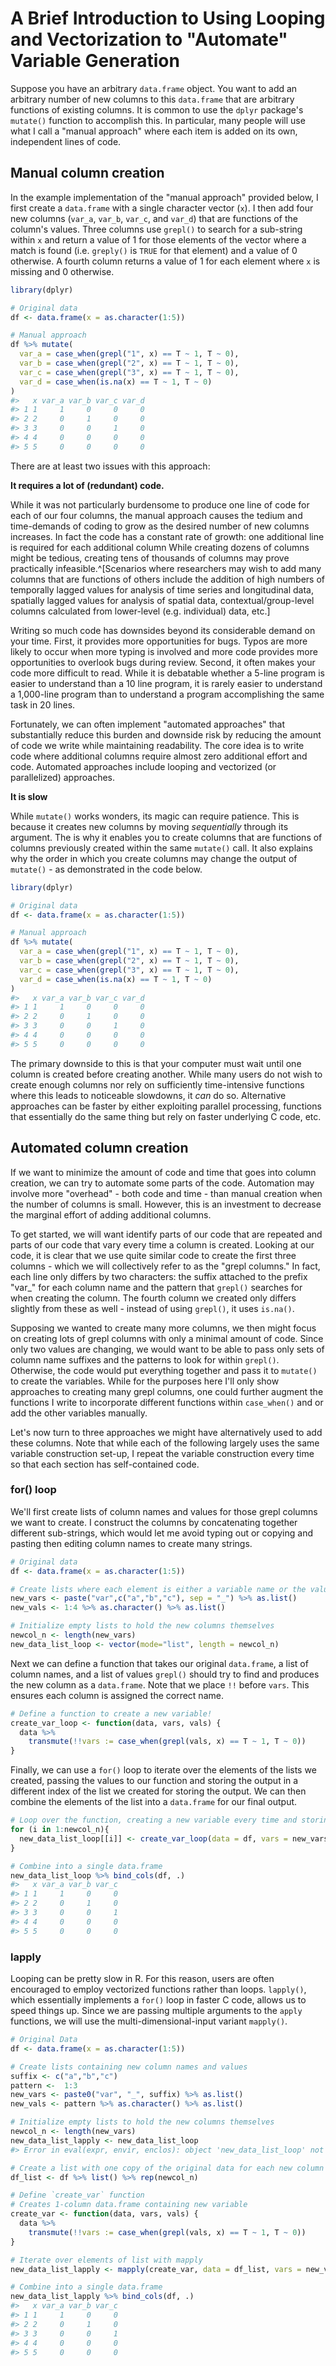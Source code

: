 # A Brief Introduction to Using Looping and Vectorization to "Automate" Variable Generation

Suppose you have an arbitrary `data.frame` object. You want to add an arbitrary number of new columns to this `data.frame` that are arbitrary functions of existing columns. It is common to use the `dplyr` package's `mutate()` function to accomplish this. In particular, many people will use what I call a "manual approach" where each item is added on its own, independent lines of code. 

## Manual column creation

In the example implementation of the "manual approach" provided below, I first create a `data.frame` with a single character vector (`x`). I then add four new columns (`var_a`, `var_b`, `var_c`, and `var_d`) that are functions of the column's values. Three columns use `grepl()` to search for a sub-string within `x` and return a value of 1 for those elements of the vector where a match is found (i.e. `greply()` is `TRUE` for that element) and a value of 0 otherwise. A fourth column returns a value of 1 for each element where `x` is missing and 0 otherwise.

``` r
library(dplyr)

# Original data
df <- data.frame(x = as.character(1:5))

# Manual approach
df %>% mutate(
  var_a = case_when(grepl("1", x) == T ~ 1, T ~ 0),
  var_b = case_when(grepl("2", x) == T ~ 1, T ~ 0),
  var_c = case_when(grepl("3", x) == T ~ 1, T ~ 0),
  var_d = case_when(is.na(x) == T ~ 1, T ~ 0)
)
#>   x var_a var_b var_c var_d
#> 1 1     1     0     0     0
#> 2 2     0     1     0     0
#> 3 3     0     0     1     0
#> 4 4     0     0     0     0
#> 5 5     0     0     0     0
```

There are at least two issues with this approach:

**It requires a lot of (redundant) code.** 

While it was not particularly burdensome to produce one line of code for each of our four columns, the manual approach causes the tedium and time-demands of coding to grow as the desired number of new columns increases. In fact the code has a constant rate of growth: one additional line is required for each additional column While creating dozens of columns might be tedious, creating tens of thousands of columns may prove practically infeasible.^[Scenarios where researchers may wish to add many columns that are functions of others include the addition of high numbers of temporally lagged values for analysis of time series and longitudinal data, spatially lagged values for analysis of spatial data, contextual/group-level columns calculated from lower-level (e.g. individual) data, etc.]

Writing so much code has downsides beyond its considerable demand on your time. First, it provides more opportunities for bugs. Typos are more likely to occur when more typing is involved and more code provides more opportunities to overlook bugs during review. Second, it often makes your code more difficult to read. While it is debatable whether a 5-line program is easier to understand than a 10 line program, it is rarely easier to understand a 1,000-line program than to understand a program accomplishing the same task in 20 lines.

Fortunately, we can often implement "automated approaches" that substantially reduce this burden and downside risk by reducing the amount of code we write while maintaining readability. The core idea is to write code where additional columns require almost zero additional effort and code. Automated approaches include looping and vectorized (or parallelized) approaches.

**It is slow**

While `mutate()` works wonders, its magic can require patience. This is because it creates new columns by moving *sequentially* through its argument. The is why it enables you to create columns that are functions of columns previously created within the same `mutate()` call. It also explains why the order in which you create columns may change the output of `mutate()` - as demonstrated in the code below.


``` r
library(dplyr)

# Original data
df <- data.frame(x = as.character(1:5))

# Manual approach
df %>% mutate(
  var_a = case_when(grepl("1", x) == T ~ 1, T ~ 0),
  var_b = case_when(grepl("2", x) == T ~ 1, T ~ 0),
  var_c = case_when(grepl("3", x) == T ~ 1, T ~ 0),
  var_d = case_when(is.na(x) == T ~ 1, T ~ 0)
)
#>   x var_a var_b var_c var_d
#> 1 1     1     0     0     0
#> 2 2     0     1     0     0
#> 3 3     0     0     1     0
#> 4 4     0     0     0     0
#> 5 5     0     0     0     0
```

The primary downside to this is that your computer must wait until one column is created before creating another. While many users do not wish to create enough columns nor rely on sufficiently time-intensive functions where this leads to noticeable slowdowns, it *can* do so. Alternative approaches can be faster by either exploiting parallel processing, functions that essentially do the same thing but rely on faster underlying C code, etc.

## Automated column creation

If we want to minimize the amount of code and time that goes into column creation, we can try to automate some parts of the code. Automation may involve more "overhead" - both code and time - than manual creation when the number of columns is small. However, this is an investment to decrease the marginal effort of adding additional columns.

To get started, we will want identify parts of our code that are repeated and parts of our code that vary every time a column is created. Looking at our code, it is clear that we use quite similar code to create the first three columns - which we will collectively refer to as the "grepl columns." In fact, each line only differs by two characters: the suffix attached to the prefix "var_" for each column name and the pattern that `grepl()` searches for when creating the column. The fourth column we created only differs slightly from these as well - instead of using `grepl()`, it uses `is.na()`.

Supposing we wanted to create many more columns, we then might focus on creating lots of grepl columns with only a minimal amount of code. Since only two values are changing, we would want to be able to pass only sets of column name suffixes and the patterns to look for within `grepl()`. Otherwise, the code would put everything together and pass it to `mutate()` to create the variables. While for the purposes here I'll only show approaches to creating many grepl columns, one could further augment the functions I write to incorporate different functions within `case_when()` and or add the other variables manually.

Let's now turn to three approaches we might have alternatively used to add these columns. Note that while each of the following largely uses the same variable construction set-up, I repeat the variable construction every time so that each section has self-contained code.

### for() loop

We'll first create lists of column names and values for those grepl columns we want to create. I construct the columns by concatenating together different sub-strings, which would let me avoid typing out or copying and pasting then editing column names to create many strings.

```r
# Original data
df <- data.frame(x = as.character(1:5))

# Create lists where each element is either a variable name or the value for grepl
new_vars <- paste("var",c("a","b","c"), sep = "_") %>% as.list()
new_vals <- 1:4 %>% as.character() %>% as.list()

# Initialize empty lists to hold the new columns themselves
newcol_n <- length(new_vars)
new_data_list_loop <- vector(mode="list", length = newcol_n)
```

Next we can define a function that takes our original `data.frame`, a list of column names, and a list of values `grepl()` should try to find and produces the new column as a `data.frame`. Note that we place `!!` before `vars`. This ensures each column is assigned the correct name.

``` r
# Define a function to create a new variable!
create_var_loop <- function(data, vars, vals) {
  data %>%
    transmute(!!vars := case_when(grepl(vals, x) == T ~ 1, T ~ 0))
}
```

Finally, we can use a `for()` loop to iterate over the elements of the lists we created, passing the values to our function and storing the output in a different index of the list we created for storing the output. We can then combine the elements of the list into a `data.frame` for our final output.

``` r
# Loop over the function, creating a new variable every time and storing in list
for (i in 1:newcol_n){
  new_data_list_loop[[i]] <- create_var_loop(data = df, vars = new_vars[[i]], vals = new_vals[[i]])
}

# Combine into a single data.frame
new_data_list_loop %>% bind_cols(df, .)
#>   x var_a var_b var_c
#> 1 1     1     0     0
#> 2 2     0     1     0
#> 3 3     0     0     1
#> 4 4     0     0     0
#> 5 5     0     0     0
```

### lapply

Looping can be pretty slow in R. For this reason, users are often encouraged to employ vectorized functions rather than loops. `lapply()`, which essentially implements a `for()` loop in faster C code, allows us to speed things up. Since we are passing multiple arguments to the `apply` functions, we will use the multi-dimensional-input variant `mapply()`.

``` r
# Original Data
df <- data.frame(x = as.character(1:5))

# Create lists containing new column names and values
suffix <- c("a","b","c")
pattern <-  1:3
new_vars <- paste0("var", "_", suffix) %>% as.list()
new_vals <- pattern %>% as.character() %>% as.list()

# Initialize empty lists to hold the new columns themselves
newcol_n <- length(new_vars)
new_data_list_lapply <- new_data_list_loop
#> Error in eval(expr, envir, enclos): object 'new_data_list_loop' not found

# Create a list with one copy of the original data for each new column
df_list <- df %>% list() %>% rep(newcol_n)

# Define `create_var` function
# Creates 1-column data.frame containing new variable
create_var <- function(data, vars, vals) {
  data %>%
    transmute(!!vars := case_when(grepl(vals, x) == T ~ 1, T ~ 0))
}

# Iterate over elements of list with mapply
new_data_list_lapply <- mapply(create_var, data = df_list, vars = new_vars, vals = new_vals)

# Combine into a single data.frame
new_data_list_lapply %>% bind_cols(df, .)
#>   x var_a var_b var_c
#> 1 1     1     0     0
#> 2 2     0     1     0
#> 3 3     0     0     1
#> 4 4     0     0     0
#> 5 5     0     0     0
```
